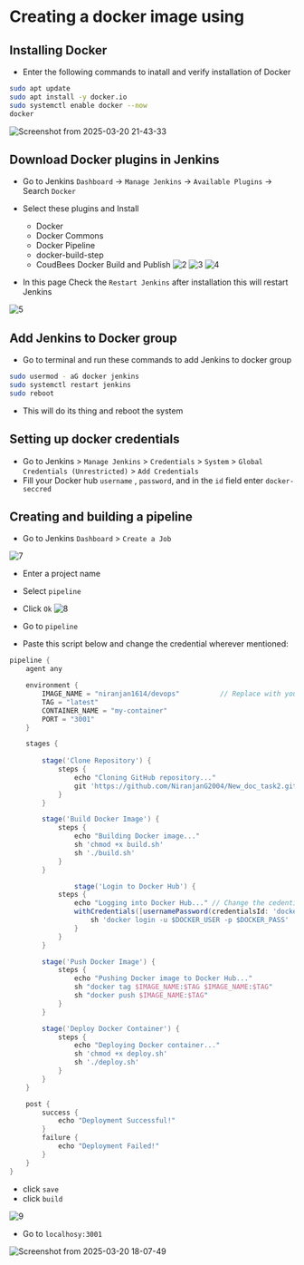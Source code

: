 # Creating a docker image using 
## Installing Docker
  - Enter the following commands to inatall and verify installation of Docker
```bash
sudo apt update
sudo apt install -y docker.io
sudo systemctl enable docker --now
docker
```
![Screenshot from 2025-03-20 21-43-33](https://github.com/user-attachments/assets/3134fa3c-6a96-4aa5-8210-e7bff7b44301)

## Download Docker plugins in Jenkins
 - Go to Jenkins `Dashboard` -> `Manage Jenkins` -> `Available Plugins` -> Search `Docker`
 - Select these plugins and Install
    - Docker
    - Docker Commons
    - Docker Pipeline
    - docker-build-step
    - CoudBees Docker Build and Publish
![2](https://github.com/user-attachments/assets/9ab4819d-33c1-49e0-abb8-5f748bbe4f83)
![3](https://github.com/user-attachments/assets/5f43b0b6-19de-46b6-b143-654bacfae677)
![4](https://github.com/user-attachments/assets/51261367-bda9-43a2-9584-a069acba2e70)

 - In this page Check the `Restart Jenkins` after installation this will restart Jenkins

![5](https://github.com/user-attachments/assets/8fa10540-cf47-41fa-9647-ffcfd941bcee)

## Add Jenkins to Docker group
 - Go to terminal and run these commands to add Jenkins to docker group
```bash
sudo usermod - aG docker jenkins
sudo systemctl restart jenkins
sudo reboot
```
- This will do its thing and reboot the system 

## Setting up docker credentials
 - Go to Jenkins > `Manage Jenkins` > `Credentials` > `System` > `Global Credentials (Unrestricted)` > `Add Credentials`
 -  Fill your Docker hub `username` , `password`, and in the `id` field enter `docker-seccred`
## Creating and building a pipeline


 - Go to Jenkins `Dashboard` > `Create a Job`

![7](https://github.com/user-attachments/assets/5b0d6fae-87c9-4444-988c-129d098ada33)

 - Enter a project name 
 - Select `pipeline`
 - Click `Ok`
![8](https://github.com/user-attachments/assets/b52798a2-01c2-49ed-ad4c-490162223187)


 - Go to `pipeline`
 - Paste this script below and change the credential wherever mentioned:
```groovy
pipeline {
    agent any

    environment {
        IMAGE_NAME = "niranjan1614/devops"          // Replace with your Docker Hub username and image name
        TAG = "latest"
        CONTAINER_NAME = "my-container"
        PORT = "3001"
    }

    stages {
        
        stage('Clone Repository') {
            steps {
                echo "Cloning GitHub repository..."
                git 'https://github.com/NiranjanG2004/New_doc_task2.git'  // Replace with your repo URL
            }
        }

        stage('Build Docker Image') {
            steps {
                echo "Building Docker image..."
                sh 'chmod +x build.sh'
                sh './build.sh'
            }
        }

                stage('Login to Docker Hub') {
            steps {
                echo "Logging into Docker Hub..." // Change the cedentialsID if you have docker credentials already added with another id other than docker-seccred
                withCredentials([usernamePassword(credentialsId: 'docker-seccred', usernameVariable: 'DOCKER_USER', passwordVariable: 'DOCKER_PASS')]) {
                    sh 'docker login -u $DOCKER_USER -p $DOCKER_PASS'
                }
            }
        }

        stage('Push Docker Image') {
            steps {
                echo "Pushing Docker image to Docker Hub..."
                sh "docker tag $IMAGE_NAME:$TAG $IMAGE_NAME:$TAG"
                sh "docker push $IMAGE_NAME:$TAG"
            }
        }

        stage('Deploy Docker Container') {
            steps {
                echo "Deploying Docker container..."
                sh 'chmod +x deploy.sh'
                sh './deploy.sh'
            }
        }
    }

    post {
        success {
            echo "Deployment Successful!"
        }
        failure {
            echo "Deployment Failed!"
        }
    }
}
```
 - click `save`
 - click `build`

![9](https://github.com/user-attachments/assets/e9a78e6f-5b5a-4006-bf08-4e36b012c8d0)

 - Go to `localhosy:3001`
   
![Screenshot from 2025-03-20 18-07-49](https://github.com/user-attachments/assets/2aa9f622-7297-4c95-aa52-69554e814c8d)


